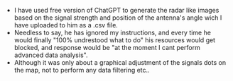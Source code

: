 - I have used free version of ChatGPT to generate the radar like images based on the signal strength and
  position of the antenna's angle wich I have uploaded to him as a .csv file. 
- Needless to say, he has ignored my instructions, and every time he would finally "100% undrestood what to do" his resources would get blocked, 
and response would be "at the moment I cant perform advanced data analysis". 
- Although it was only about a graphical adjustment of the signals dots on the map, not to perform any data filtering etc..

